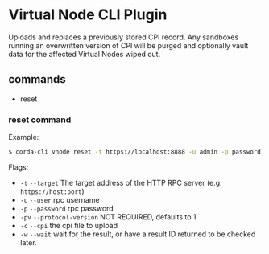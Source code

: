 # Virtual Node CLI Plugin

Uploads and replaces a previously stored CPI record.
Any sandboxes running an overwritten version of CPI will be purged and optionally
vault data for the affected Virtual Nodes wiped out.

## commands
 - reset

### reset command

Example:
```bash
$ corda-cli vnode reset -t https://localhost:8888 -u admin -p password --cpi mycpifile.cpi -w
```

Flags:
 - `-t` `--target` The target address of the HTTP RPC server (e.g. `https://host:port`)
 - `-u` `--user` rpc username
 - `-p` `--password` rpc password
 - `-pv` `--protocol-version` NOT REQUIRED, defaults to 1
 - `-c` `--cpi` the cpi file to upload
 - `-w` `--wait` wait for the result, or have a result ID returned to be checked later.
